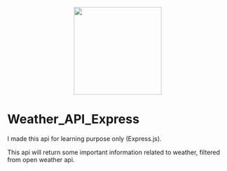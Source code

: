 <p align="center"><img height="200px" style="margin-left:auto" src="https://miro.medium.com/max/766/1*uPL1uCtLBRSk6akPL2hNzg.jpeg"/></p>

# Weather_API_Express
I made this api for learning purpose only (Express.js).

This api will return some important information related to weather, filtered from open weather api.
